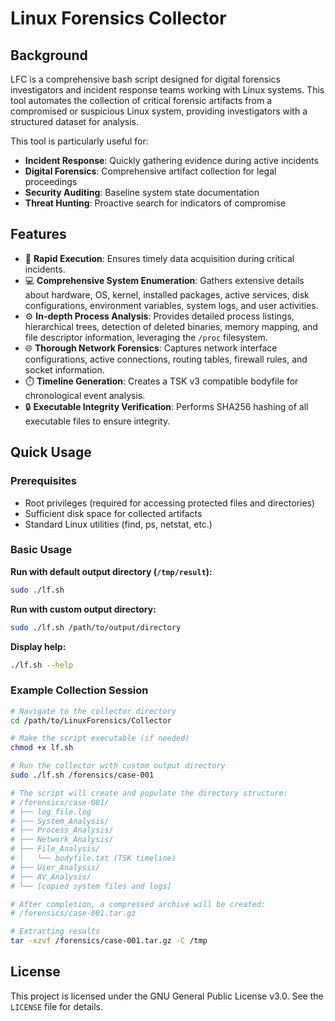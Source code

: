 # Linux Forensics Collector

## Background

LFC is a comprehensive bash script designed for digital forensics investigators and incident response teams working with Linux systems. This tool automates the collection of critical forensic artifacts from a compromised or suspicious Linux system, providing investigators with a structured dataset for analysis.

This tool is particularly useful for:
- **Incident Response**: Quickly gathering evidence during active incidents
- **Digital Forensics**: Comprehensive artifact collection for legal proceedings
- **Security Auditing**: Baseline system state documentation
- **Threat Hunting**: Proactive search for indicators of compromise

## Features

- 🚀 **Rapid Execution**: Ensures timely data acquisition during critical incidents.
- 💻 **Comprehensive System Enumeration**: Gathers extensive details about hardware, OS, kernel, installed packages, active services, disk configurations, environment variables, system logs, and user activities.
- ⚙️ **In-depth Process Analysis**: Provides detailed process listings, hierarchical trees, detection of deleted binaries, memory mapping, and file descriptor information, leveraging the `/proc` filesystem.
- 🌐 **Thorough Network Forensics**: Captures network interface configurations, active connections, routing tables, firewall rules, and socket information.
- ⏱️ **Timeline Generation**: Creates a TSK v3 compatible bodyfile for chronological event analysis.
- 🔒 **Executable Integrity Verification**: Performs SHA256 hashing of all executable files to ensure integrity.


## Quick Usage

### Prerequisites
- Root privileges (required for accessing protected files and directories)
- Sufficient disk space for collected artifacts
- Standard Linux utilities (find, ps, netstat, etc.)

### Basic Usage

**Run with default output directory (`/tmp/result`):**
```bash
sudo ./lf.sh
```

**Run with custom output directory:**
```bash
sudo ./lf.sh /path/to/output/directory
```

**Display help:**
```bash
./lf.sh --help
```

### Example Collection Session

```bash
# Navigate to the collector directory
cd /path/to/LinuxForensics/Collector

# Make the script executable (if needed)
chmod +x lf.sh

# Run the collector with custom output directory
sudo ./lf.sh /forensics/case-001

# The script will create and populate the directory structure:
# /forensics/case-001/
# ├── log_file.log
# ├── System_Analysis/
# ├── Process_Analysis/
# ├── Network_Analysis/
# ├── File_Analysis/
# │   └── bodyfile.txt (TSK timeline)
# ├── User_Analysis/
# ├── AV_Analysis/
# └── [copied system files and logs]

# After completion, a compressed archive will be created:
# /forensics/case-001.tar.gz

# Extracting results
tar -xzvf /forensics/case-001.tar.gz -C /tmp
```

## License

This project is licensed under the GNU General Public License v3.0. See the `LICENSE` file for details.
